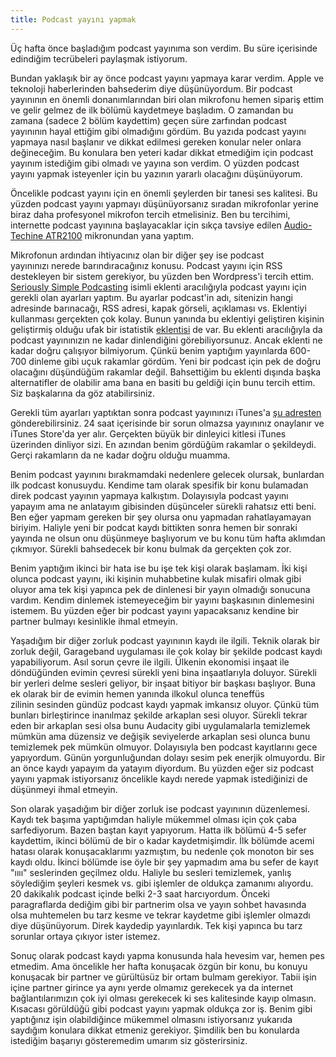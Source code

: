 ```yaml
---
title: Podcast yayını yapmak
---
```


Üç hafta önce başladığım podcast yayınıma son verdim. Bu süre içerisinde edindiğim tecrübeleri paylaşmak istiyorum.

Bundan yaklaşık bir ay önce podcast yayını yapmaya karar verdim. Apple ve teknoloji haberlerinden bahsederim diye düşünüyordum. Bir podcast yayınının en önemli donanımlarından biri olan mikrofonu hemen sipariş ettim ve gelir gelmez de ilk bölümü kaydetmeye başladım. O zamandan bu zamana (sadece 2 bölüm kaydettim) geçen süre zarfından podcast yayınının hayal ettiğim gibi olmadığını gördüm. Bu yazıda podcast yayını yapmaya nasıl başlanır ve dikkat edilmesi gereken konular neler onlara değineceğim. Bu konulara ben yeteri kadar dikkat etmediğim için podcast yayınım istediğim gibi olmadı ve yayına son verdim. O yüzden podcast yayını yapmak isteyenler için bu yazının yararlı olacağını düşünüyorum.

Öncelikle podcast yayını için en önemli şeylerden bir tanesi ses kalitesi. Bu yüzden podcast yayını yapmayı düşünüyorsanız sıradan mikrofonlar yerine biraz daha profesyonel mikrofon tercih etmelisiniz. Ben bu tercihimi, internette podcast yayınına başlayacaklar için sıkça tavsiye edilen 
[Audio-Techine ATR2100](http://www.amazon.com/Audio-Technica-ATR2100-USB-Cardioid-Dynamic-Microphone/dp/B004QJOZS4) mikronundan yana yaptım.

Mikrofonun ardından ihtiyacınız olan bir diğer şey ise podcast yayınınızı nerede barındıracağınız konusu. Podcast yayını için RSS destekleyen bir sistem gerekiyor, bu yüzden ben Wordpress'i tercih ettim. 
[Seriously Simple Podcasting](https://www.seriouslysimplepodcasting.com) isimli eklenti aracılığıyla podcast yayını için gerekli olan ayarları yaptım. Bu ayarlar podcast'in adı, sitenizin hangi adresinde barınacağı, RSS adresi, kapak görseli, açıklaması vs. Eklentiyi kullanması gerçekten çok kolay. Bunun yanında bu eklentiyi geliştiren kişinin geliştirmiş olduğu ufak bir istatistik 
[eklentisi](https://wordpress.org/plugins/seriously-simple-stats/) de var. Bu eklenti aracılığıyla da podcast yayınınızın ne kadar dinlendiğini görebiliyorsunuz. Ancak eklenti ne kadar doğru çalışıyor bilmiyorum. Çünkü benim yaptığım yayınlarda 600-700 dinleme gibi uçuk rakamlar gördüm. Yeni bir podcast için pek de doğru olacağını düşündüğüm rakamlar değil. Bahsettiğim bu eklenti dışında başka alternatifler de olabilir ama bana en basiti bu geldiği için bunu tercih ettim. Siz başkalarına da göz atabilirsiniz.

Gerekli tüm ayarları yaptıktan sonra podcast yayınınızı iTunes'a 
[şu adresten](http://podcastsconnect.apple.com) gönderebilirsiniz. 24 saat içerisinde bir sorun olmazsa yayınınız onaylanır ve iTunes Store'da yer alır. Gerçekten büyük bir dinleyici kitlesi iTunes üzerinden dinliyor sizi. En azından benim gördüğüm rakamlar o şekildeydi. Gerçi rakamların da ne kadar doğru olduğu muamma.

Benim podcast yayınını bırakmamdaki nedenlere gelecek olursak, bunlardan ilk podcast konusuydu. Kendime tam olarak spesifik bir konu bulamadan direk podcast yayının yapmaya kalkıştım. Dolayısıyla podcast yayını yapayım ama ne anlatayım gibisinden düşünceler sürekli rahatsız etti beni. Ben eğer yapmam gereken bir şey olursa onu yapmadan rahatlayamayan biriyim. Haliyle yeni bir podcat kaydı bittikten sonra hemen bir sonraki yayında ne olsun onu düşünmeye başlıyorum ve bu konu tüm hafta aklımdan çıkmıyor. Sürekli bahsedecek bir konu bulmak da gerçekten çok zor.

Benim yaptığım ikinci bir hata ise bu işe tek kişi olarak başlamam. İki kişi olunca podcast yayını, iki kişinin muhabbetine kulak misafiri olmak gibi oluyor ama tek kişi yapınca pek de dinlenesi bir yayın olmadığı sonucuna vardım. Kendim dinlemek istemeyeceğim bir yayını başkasının dinlemesini istemem. Bu yüzden eğer bir podcast yayını yapacaksanız kendine bir partner bulmayı kesinlikle ihmal etmeyin.

Yaşadığım bir diğer zorluk podcast yayınının kaydı ile ilgili. Teknik olarak bir zorluk değil, Garageband uygulaması ile çok kolay bir şekilde podcast kaydı yapabiliyorum. Asıl sorun çevre ile ilgili. Ülkenin ekonomisi inşaat ile döndüğünden evimin çevresi sürekli yeni bina inşaatlarıyla doluyor. Sürekli bir yerleri delme sesleri geliyor, bir inşaat bitiyor bir başkası başlıyor. Buna ek olarak bir de evimin hemen yanında ilkokul olunca teneffüs zilinin sesinden gündüz podcast kaydı yapmak imkansız oluyor. Çünkü tüm bunları birleştirince inanılmaz şekilde arkaplan sesi oluyor. Sürekli tekrar eden bir arkaplan sesi olsa bunu Audacity gibi uygulamalarla temizlemek mümkün ama düzensiz ve değişik seviyelerde arkaplan sesi olunca bunu temizlemek pek mümkün olmuyor. Dolayısıyla ben podcast kayıtlarını gece yapıyordum. Günün yorgunluğundan dolayı sesim pek enerjik olmuyordu. Bir an önce kaydı yapayım da yatayım diyordum. Bu yüzden eğer siz podcast yayını yapmak istiyorsanız öncelikle kaydı nerede yapmak istediğinizi de düşünmeyi ihmal etmeyin.

Son olarak yaşadığım bir diğer zorluk ise podcast yayınının düzenlemesi. Kaydı tek başıma yaptığımdan haliyle mükemmel olması için çok çaba sarfediyorum. Bazen baştan kayıt yapıyorum. Hatta ilk bölümü 4-5 sefer kaydettim, ikinci bölümü de bir o kadar kaydetmişimdir. İlk bölümde acemi hatası olarak konuşacaklarımı yazmıştım, bu nedenle çok monoton bir ses kaydı oldu. İkinci bölümde ise öyle bir şey yapmadım ama bu sefer de kayıt "ıııı" seslerinden geçilmez oldu. Haliyle bu sesleri temizlemek, yanlış söylediğim şeyleri kesmek vs. gibi işlemler de oldukça zamanımı alıyordu. 20 dakikalık podcast içinde belki 2-3 saat harcıyordum. Önceki paragraflarda dediğim gibi bir partnerim olsa ve yayın sohbet havasında olsa muhtemelen bu tarz kesme ve tekrar kaydetme gibi işlemler olmazdı diye düşünüyorum. Direk kaydedip yayınlardık. Tek kişi yapınca bu tarz sorunlar ortaya çıkıyor ister istemez.

Sonuç olarak podcast kaydı yapma konusunda hala hevesim var, hemen pes etmedim. Ama öncelikle her hafta konuşacak özgün bir konu, bu konuyu konuşacak bir partner ve gürültüsüz bir ortam bulmam gerekiyor. Tabii işin içine partner girince ya aynı yerde olmamız gerekecek ya da internet bağlantılarımızın çok iyi olması gerekecek ki ses kalitesinde kayıp olmasın. Kısacası görüldüğü gibi podcast yayını yapmak oldukça zor iş. Benim gibi yaptığınız işin olabildiğince mükemmel olmasını istiyorsanız yukarıda saydığım konulara dikkat etmeniz gerekiyor. Şimdilik ben bu konularda istediğim başarıyı gösteremedim umarım siz gösterirsiniz.
